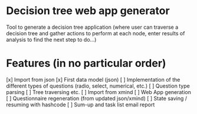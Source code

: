 # Decision tree web app generator
Tool to generate a decision tree application (where user can traverse a decision tree and gather actions to perform at each node, enter results of analysis to find the next step to do...)

# Features (in no particular order)
  [x] Import from json
  [x] First data model (json)
  [ ] Implementation of the different types of questions (radio, select, numerical, etc.)
  [ ] Question type parsing
  [ ] Tree traversing etc.
  [ ] Import from xmind
  [ ] Web App generation
  [ ] Questionnaire regeneration (from updated json/xmind)
  [ ] State saving / resuming with hashcode
  [ ] Sum-up and task list email report

